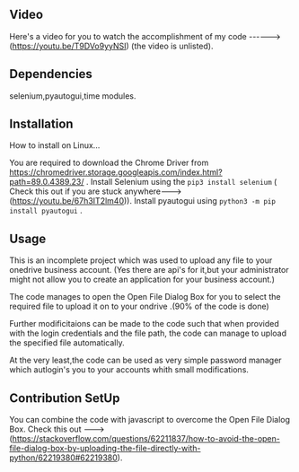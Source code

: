 
## Video

Here's a video for you to watch the accomplishment of my code ------>(https://youtu.be/T9DVo9yyNSI) (the video is unlisted). 

## Dependencies

selenium,pyautogui,time modules.

## Installation

How to install on Linux...

  You are required to download the Chrome Driver from https://chromedriver.storage.googleapis.com/index.html?path=89.0.4389.23/ .
  Install Selenium using the  ```pip3 install selenium```  ( Check this out if you are stuck anywhere--->(https://youtu.be/67h3IT2lm40)). 
  Install pyautogui using  ```python3 -m pip install pyautogui``` .
 
## Usage

This is an incomplete project which was used to upload any file to your onedrive business account. (Yes there are api's for it,but your administrator might not allow you to create an application for your business account.)

The code manages to open the Open File Dialog Box for you to select the required file to upload it on to your ondrive .(90% of the code is done)

Further modificitaions can be made to the code such that when provided with the login credentials and the file path, the code can manage to upload the specified file automatically.

At the very least,the code can be used as very simple password manager which autlogin's you to your accounts whith small modifications.

## Contribution SetUp

You can combine the code with javascript to overcome the Open File Dialog Box. Check this out --->(https://stackoverflow.com/questions/62211837/how-to-avoid-the-open-file-dialog-box-by-uploading-the-file-directly-with-python/62219380#62219380).
